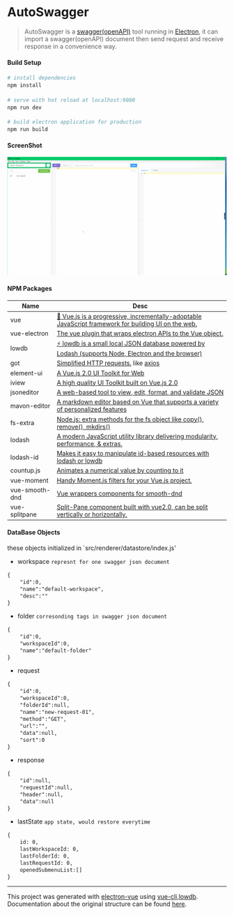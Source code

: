 # AutoSwagger

> AutoSwagger is a [swagger(openAPI)](https://swagger.io) tool running in [Electron](https://electronjs.org/), it can import a swagger(openAPI) document then send request and receive response in a convenience way.

#### Build Setup

```bash
# install dependencies
npm install

# serve with hot reload at localhost:9080
npm run dev

# build electron application for production
npm run build
```
#### ScreenShot
![screenshot](https://github.com/olive009/auto_swagger/blob/master/screenshot.gif)

#### NPM Packages

|Name	|Desc	|
|--------	|--------	|
|vue	|[🖖 Vue.js is a progressive, incrementally-adoptable JavaScript framework for building UI on the web.](https://vuejs.org)	|
|vue-electron	|[The vue plugin that wraps electron APIs to the Vue object.](https://github.com/SimulatedGREG/vue-electron)	|
|lowdb	|[⚡ lowdb is a small local JSON database powered by Lodash (supports Node, Electron and the browser)](https://github.com/typicode/lowdb)	|
|got	|[Simplified HTTP requests.](https://github.com/axios/axios)  like [axios](https://github.com/axios/axios)	|
|element-ui	|[A Vue.js 2.0 UI Toolkit for Web](https://github.com/ElemeFE/element)	|
|iview	|[A high quality UI Toolkit built on Vue.js 2.0](https://github.com/iview/iview)	|
|jsoneditor	|[A web-based tool to view, edit, format, and validate JSON](https://github.com/josdejong/jsoneditor)	|
|mavon-editor	|[A markdown editor based on Vue that supports a variety of personalized features](https://github.com/hinesboy/mavonEditor)	|
|fs-extra	|[Node.js: extra methods for the fs object like copy(), remove(), mkdirs()](https://github.com/jprichardson/node-fs-extra)	|
|lodash	|[A modern JavaScript utility library delivering modularity, performance, & extras.](https://github.com/lodash/lodash)	|
|lodash-id	|[Makes it easy to manipulate id-based resources with lodash or lowdb](https://github.com/typicode/lodash-id)	|
|countup.js	|[Animates a numerical value by counting to it](https://github.com/inorganik/countUp.js)	|
|vue-moment	|[Handy Moment.js filters for your Vue.js project.](https://github.com/brockpetrie/vue-moment)	|
|vue-smooth-dnd	|[Vue wrappers components for smooth-dnd](https://github.com/kutlugsahin/vue-smooth-dnd)	|
|vue-splitpane	|[Split-Pane component built with vue2.0, can be split vertically or horizontally.](https://www.npmjs.com/package/vue-splitpane)	|

#### DataBase Objects
these objects initialized in `src/renderer/datastore/index.js'

* workspace `represnt for one swagger json document`
```
{
	"id":0,
	"name":"default-workspace",
	"desc":""
}
```
* folder `corresonding tags in swagger json document`
```
{
	"id":0,
	"workspaceId":0,
	"name":"default-folder"
}
```
* request
```
{
	"id":0,
	"workspaceId":0,
	"folderId":null,
	"name":"new-request-01",
	"method":"GET",
	"url":"",
	"data":null,
	"sort":0
}
```
* response
```
{
    "id":null,
    "requestId":null,
    "header":null,
    "data":null
}
```
* lastState `app state, would restore everytime`
```
{
	id: 0,
    lastWorkspaceId: 0,
    lastFolderId: 0,
    lastRequestId: 0,
    openedSubmenuList:[]
}
```


---

This project was generated with [electron-vue](https://github.com/SimulatedGREG/electron-vue) using [vue-cli](https://github.com/vuejs/vue-cli),[lowdb](). Documentation about the original structure can be found [here](https://simulatedgreg.gitbooks.io/electron-vue/content/index.html).
